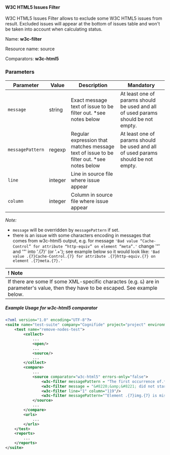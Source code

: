 #### W3C HTML5 Issues Filter

W3C HTML5 Issues Filter allows to exclude some W3C HTML5 issues from result. Excluded issues will appear at the bottom of issues table and won't be taken into account when calculating status.

Name: **w3c-filter**

Resource name: source

Comparators: **w3c-html5**

### Parameters

| Parameter | Value | Description | Mandatory |
| --------- | ----- | ----------- | --------- |
| `message` | string | Exact message text of issue to be filter out. *see notes below | At least one of params should be used and all of used params should be not empty. |
| `messagePattern` | regexp | Regular expression that matches message text of issue to be filter out. *see notes below | At least one of params should be used and all of used params should be not empty. |
| `line` | integer | Line in source file where issue appear | |
| `column` | integer | Column in source file where issue appear | |
*Note:*
- `message` will be overridden by `messagePattern` if set.
- there is an issue with some characters encoding in messages that comes from w3c-html5 output,
e.g. for message 
```` 'Bad value “Cache-Control” for attribute “http-equiv” on element “meta”.' ````
change '“' and '”' into '.{7}' (or '.+'); see example below so it would look like:
```` 'Bad value .{7}Cache-Control.{7} for attribute .{7}http-equiv.{7} on element .{7}meta.{7}.' ````             

| ! Note |
|:------ |
| If there are some If some XML-specific charactes (e.g. `&`) are in parameter's value, then they have to be escaped. See example below. |

##### Example Usage for w3c-html5 comparator

```xml
<?xml version="1.0" encoding="UTF-8"?>
<suite name="test-suite" company="Cognifide" project="project" environment="win7-ff16">
    <test name="remove-nodes-test">
        <collect>
            ...
            <open/>
            ...
            <source/>
            ...
        </collect>
        <compare>
            ...
            <source comparator="w3c-html5" errors-only="false">
                <w3c-filter messagePattern = "The first occurrence of.*" />
                <w3c-filter message = "&#8220;&amp;&#8221; did not start a character reference"/>
                <w3c-filter line="1" column="119"/>
                <w3c-filter messagePattern="^Element .{7}img.{7} is missing required attribute .{7}src.{7}.$"/>
            </source>
            ...
        </compare>
        <urls>
            ...
        </urls>
    </test>
    <reports>
        ...
    </reports>
</suite>
```
